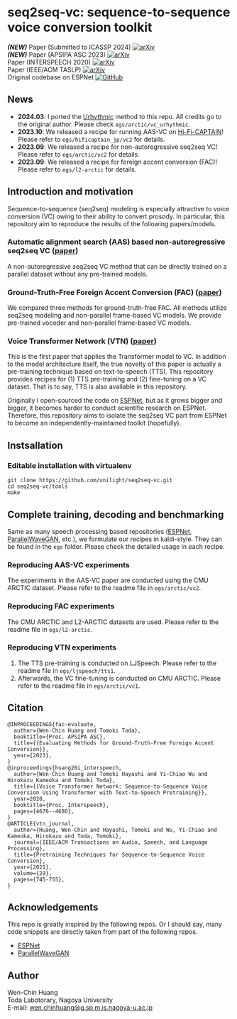# seq2seq-vc: sequence-to-sequence voice conversion toolkit

_**(NEW)**_ Paper (Submitted to ICASSP 2024) [![arXiv](https://img.shields.io/badge/arXiv-2309.07598-b31b1b.svg)](https://arxiv.org/abs/2309.07598)  
_**(NEW)**_ Paper (APSIPA ASC 2023) [![arXiv](https://img.shields.io/badge/arXiv-2309.02133-b31b1b.svg)](https://arxiv.org/abs/2309.02133)  
Paper (INTERSPEECH 2020) [![arXiv](https://img.shields.io/badge/arXiv-1912.06813-b31b1b.svg)](https://arxiv.org/abs/1912.06813)  
Paper (IEEE/ACM TASLP)  [![arXiv](https://img.shields.io/badge/arXiv-2008.03088-b31b1b.svg)](https://arxiv.org/abs/2008.03088)  
Original codebase on ESPNet [![GitHub](https://img.shields.io/badge/github-%23121011.svg?style=for-the-badge&logo=github&logoColor=white)](https://github.com/espnet/espnet/tree/master/egs/arctic/vc1)  

## News

- **2024.03**: I ported the [Urhythmic](https://github.com/bshall/urhythmic) method to this repo. All credits go to the original author. Please check `egs/arctic/vc_urhythmic`.
- **2023.10**: We released a recipe for running AAS-VC on [Hi-Fi-CAPTAIN](https://ast-astrec.nict.go.jp/en/release/hi-fi-captain/)! Please refer to `egs/hificaptain_jp/vc2` for details.
- **2023.09**: We released a recipe for non-autoregressive seq2seq VC! Please refer to `egs/arctic/vc2` for details.
- **2023.09**: We released a recipe for foreign accent conversion (FAC)! Please refer to `egs/l2-arctic` for details.

## Introduction and motivation

Sequence-to-sequence (seq2seq) modeling is especially attractive to voice conversion (VC) owing to their ability to convert prosody. In particular, this repository aim to reproduce the results of the following papers/models.

### Automatic alignment search (AAS) based non-autoregressive seq2seq VC ([paper](https://arxiv.org/abs/2309.07598))
A non-autoregressive seq2seq VC method that can be directly trained on a parallel dataset without any pre-trained models.

### Ground-Truth-Free Foreign Accent Conversion (FAC) ([paper](https://arxiv.org/abs/2309.02133))
We compared three methods for ground-truth-free FAC. All methods utilize seq2seq modeling and non-parallel frame-based VC models. We provide pre-trained vocoder and non-parallel frame-based VC models.

### Voice Transformer Network (VTN) ([paper](https://arxiv.org/abs/1912.06813))
This is the first paper that applies the Transformer model to VC. In addition to the model architecture itself, the true novelty of this paper is actually a pre-training technique based on text-to-speech (TTS). This repository provides recipes for (1) TTS pre-training and (2) fine-tuning on a VC dataset. That is to say, TTS is also available in this repository.

Originally I open-sourced the code on [ESPNet](https://github.com/espnet/espnet), but as it grows bigger and bigger, it becomes harder to conduct scientific research on ESPNet. Therefore, this repository aims to isolate the seq2seq VC part from ESPNet to become an independently-maintained toolkit (hopefully).


## Instsallation 

### Editable installation with virtualenv 

```
git clone https://github.com/unilight/seq2seq-vc.git
cd seq2seq-vc/tools
make
```

## Complete training, decoding and benchmarking

Same as many speech processing based repositories ([ESPNet](https://github.com/espnet/espnet), [ParallelWaveGAN](https://github.com/kan-bayashi/ParallelWaveGAN), etc.), we formulate our recipes in kaldi-style. They can be found in the `egs` folder. Please check the detailed usage in each recipe.

### Reproducing AAS-VC experiments
The experiments in the AAS-VC paper are conducted using the CMU ARCTIC dataset. Please refer to the readme file in `egs/arctic/vc2`.

### Reproducing FAC experiments

The CMU ARCTIC and L2-ARCTIC datasets are used. Please refer to the readme file in `egs/l2-arctic`.

### Reproducing VTN experiments

1. The TTS pre-training is conducted on LJSpeech. Please refer to the readme file in `egs/ljspeech/tts1`.
2. Afterwards, the VC fine-tuning is conducted on CMU ARCTIC. Please refer to the readme file in `egs/arctic/vc1`.

## Citation

```
@INPROCEEDINGS{fac-evaluate,
  author={Wen-Chin Huang and Tomoki Toda},
  booktitle={Proc. APSIPA ASC},
  title={{Evaluating Methods for Ground-Truth-Free Foreign Accent Conversion}},
  year={2023},
}
@inproceedings{huang20i_interspeech,
  author={Wen-Chin Huang and Tomoki Hayashi and Yi-Chiao Wu and Hirokazu Kameoka and Tomoki Toda},
  title={{Voice Transformer Network: Sequence-to-Sequence Voice Conversion Using Transformer with Text-to-Speech Pretraining}},
  year=2020,
  booktitle={Proc. Interspeech},
  pages={4676--4680},
}
@ARTICLE{vtn_journal,
  author={Huang, Wen-Chin and Hayashi, Tomoki and Wu, Yi-Chiao and Kameoka, Hirokazu and Toda, Tomoki},
  journal={IEEE/ACM Transactions on Audio, Speech, and Language Processing}, 
  title={Pretraining Techniques for Sequence-to-Sequence Voice Conversion}, 
  year={2021},
  volume={29},
  pages={745-755},
}
```

## Acknowledgements

This repo is greatly inspired by the following repos. Or I should say, many code snippets are directly taken from part of the following repos.

- [ESPNet](https://github.com/espnet/espnet)
- [ParallelWaveGAN](https://github.com/kan-bayashi/ParallelWaveGAN/)

## Author

Wen-Chin Huang  
Toda Labotorary, Nagoya University  
E-mail: wen.chinhuang@g.sp.m.is.nagoya-u.ac.jp
